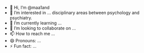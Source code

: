 - 👋 Hi, I’m @maa1and
- 👀 I’m interested in ... disciplinary areas between psychology and psychiatry.
- 🌱 I’m currently learning ...
- 💞️ I’m looking to collaborate on ...
- 📫 How to reach me ...
- 😄 Pronouns: ...
- ⚡ Fun fact: ...

<!---
maa1and/maa1and is a ✨ special ✨ repository because its `README.md` (this file) appears on your GitHub profile.
You can click the Preview link to take a look at your changes.
--->
